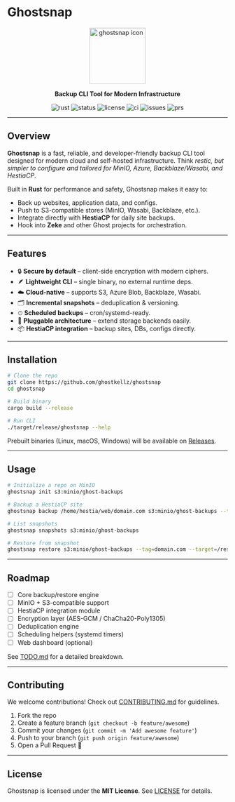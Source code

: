 # Ghostsnap

<div align="center">
  <img src="assets/icons/ghostsnap-icon.png" alt="ghostsnap icon" width="128" height="128">

**Backup CLI Tool for Modern Infrastructure**

![rust](https://img.shields.io/badge/Rust-1.80+-brown?logo=rust)
![status](https://img.shields.io/badge/status-alpha-orange)
![license](https://img.shields.io/badge/license-MIT-blue)
![ci](https://img.shields.io/github/actions/workflow/status/ghostkellz/ghostsnap/ci.yml)
![issues](https://img.shields.io/github/issues/ghostkellz/ghostsnap)
![prs](https://img.shields.io/github/issues-pr/ghostkellz/ghostsnap)

</div>

---

## Overview

**Ghostsnap** is a fast, reliable, and developer-friendly backup CLI tool designed for modern cloud and self-hosted infrastructure. Think *restic, but simpler to configure and tailored for MinIO, Azure, Backblaze/Wasabi, and HestiaCP*.

Built in **Rust** for performance and safety, Ghostsnap makes it easy to:

* Back up websites, application data, and configs.
* Push to S3-compatible stores (MinIO, Wasabi, Backblaze, etc.).
* Integrate directly with **HestiaCP** for daily site backups.
* Hook into **Zeke** and other Ghost projects for orchestration.

---

## Features

* 🔒 **Secure by default** – client-side encryption with modern ciphers.
* 🪶 **Lightweight CLI** – single binary, no external runtime deps.
* ☁️ **Cloud-native** – supports S3, Azure Blob, Backblaze, Wasabi.
* 🗂 **Incremental snapshots** – deduplication & versioning.
* ⏱ **Scheduled backups** – cron/systemd-ready.
* 🧩 **Pluggable architecture** – extend storage backends easily.
* 📦 **HestiaCP integration** – backup sites, DBs, configs directly.

---

## Installation

```bash
# Clone the repo
git clone https://github.com/ghostkellz/ghostsnap
cd ghostsnap

# Build binary
cargo build --release

# Run CLI
./target/release/ghostsnap --help
```

Prebuilt binaries (Linux, macOS, Windows) will be available on [Releases](https://github.com/ghostkellz/ghostsnap/releases).

---

## Usage

```bash
# Initialize a repo on MinIO
ghostsnap init s3:minio/ghost-backups

# Backup a HestiaCP site
ghostsnap backup /home/hestia/web/domain.com s3:minio/ghost-backups --tag=domain.com

# List snapshots
ghostsnap snapshots s3:minio/ghost-backups

# Restore from snapshot
ghostsnap restore s3:minio/ghost-backups --tag=domain.com --target=/restore/path
```

---

## Roadmap

* [ ] Core backup/restore engine
* [ ] MinIO + S3-compatible support
* [ ] HestiaCP integration module
* [ ] Encryption layer (AES-GCM / ChaCha20-Poly1305)
* [ ] Deduplication engine
* [ ] Scheduling helpers (systemd timers)
* [ ] Web dashboard (optional)

See [TODO.md](TODO.md) for a detailed breakdown.

---

## Contributing

We welcome contributions! Check out [CONTRIBUTING.md](CONTRIBUTING.md) for guidelines.

1. Fork the repo
2. Create a feature branch (`git checkout -b feature/awesome`)
3. Commit your changes (`git commit -m 'Add awesome feature'`)
4. Push to your branch (`git push origin feature/awesome`)
5. Open a Pull Request 🚀

---

## License

Ghostsnap is licensed under the **MIT License**. See [LICENSE](LICENSE) for details.

